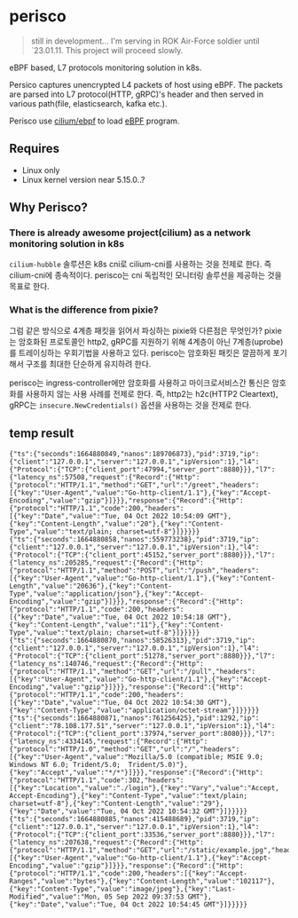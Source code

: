 # perisco

> still in development... I'm serving in ROK Air-Force soldier until `23.01.11. This project will proceed slowly.

eBPF based, L7 protocols monitoring solution in k8s.

Persico captures unencrypted L4 packets of host using eBPF. The packets are parsed into L7 protocol(HTTP, gRPC)'s header and then served in various path(file, elasticsearch, kafka etc.).

Perisco use [cilium/ebpf](#https://github.com/cilium/ebpf) to load [eBPF](#https://ebpf.io/) program.

## Requires

- Linux only 
- Linux kernel version near 5.15.0..?

## Why Perisco?

### There is already awesome project(cilium) as a network monitoring solution in k8s

`cilium-hubble` 솔루션은 k8s cni로 cilium-cni를 사용하는 것을 전제로 한다. 즉 cilium-cni에 종속적이다. perisco는 cni 독립적인 모니터링 솔루션을 제공하는 것을 목표로 한다. 

### What is the difference from pixie?

그럼 같은 방식으로 4계층 패킷을 읽어서 파싱하는 pixie와 다른점은 무엇인가? pixie는 암호화된 프로토콜인 http2, gRPC를 지원하기 위해 4계층이 아닌 7계층(uprobe)를 트레이싱하는 우회기법을 사용하고 있다. perisco는 암호화된 패킷은 깔끔하게 포기해서 구조를 최대한 단순하게 유지하려 한다. 

perisco는 ingress-controller에만 암호화를 사용하고 마이크로서비스간 통신은 암호화를 사용하지 않는 사용 사례를 전제로 한다. 즉, http2는 h2c(HTTP2 Cleartext), gRPC는 `insecure.NewCredentials()` 옵션을 사용하는 것을 전제로 한다.

## temp result

```
{"ts":{"seconds":1664880849,"nanos":189706873},"pid":3719,"ip":{"client":"127.0.0.1","server":"127.0.0.1","ipVersion":1},"l4":{"Protocol":{"TCP":{"client_port":47994,"server_port":8880}}},"l7":{"latency_ns":57508,"request":{"Record":{"Http":{"protocol":"HTTP/1.1","method":"GET","url":"/greet","headers":[{"key":"User-Agent","value":"Go-http-client/1.1"},{"key":"Accept-Encoding","value":"gzip"}]}}},"response":{"Record":{"Http":{"protocol":"HTTP/1.1","code":200,"headers":[{"key":"Date","value":"Tue, 04 Oct 2022 10:54:09 GMT"},{"key":"Content-Length","value":"20"},{"key":"Content-Type","value":"text/plain; charset=utf-8"}]}}}}}
{"ts":{"seconds":1664880858,"nanos":559773238},"pid":3719,"ip":{"client":"127.0.0.1","server":"127.0.0.1","ipVersion":1},"l4":{"Protocol":{"TCP":{"client_port":45152,"server_port":8880}}},"l7":{"latency_ns":205285,"request":{"Record":{"Http":{"protocol":"HTTP/1.1","method":"POST","url":"/push","headers":[{"key":"User-Agent","value":"Go-http-client/1.1"},{"key":"Content-Length","value":"20636"},{"key":"Content-Type","value":"application/json"},{"key":"Accept-Encoding","value":"gzip"}]}}},"response":{"Record":{"Http":{"protocol":"HTTP/1.1","code":200,"headers":[{"key":"Date","value":"Tue, 04 Oct 2022 10:54:18 GMT"},{"key":"Content-Length","value":"11"},{"key":"Content-Type","value":"text/plain; charset=utf-8"}]}}}}}
{"ts":{"seconds":1664880870,"nanos":58526313},"pid":3719,"ip":{"client":"127.0.0.1","server":"127.0.0.1","ipVersion":1},"l4":{"Protocol":{"TCP":{"client_port":51278,"server_port":8880}}},"l7":{"latency_ns":140746,"request":{"Record":{"Http":{"protocol":"HTTP/1.1","method":"GET","url":"/pull","headers":[{"key":"User-Agent","value":"Go-http-client/1.1"},{"key":"Accept-Encoding","value":"gzip"}]}}},"response":{"Record":{"Http":{"protocol":"HTTP/1.1","code":200,"headers":[{"key":"Date","value":"Tue, 04 Oct 2022 10:54:30 GMT"},{"key":"Content-Type","value":"application/octet-stream"}]}}}}}
{"ts":{"seconds":1664880871,"nanos":761256425},"pid":1292,"ip":{"client":"78.108.177.51","server":"127.0.0.1","ipVersion":1},"l4":{"Protocol":{"TCP":{"client_port":37974,"server_port":8080}}},"l7":{"latency_ns":4334145,"request":{"Record":{"Http":{"protocol":"HTTP/1.0","method":"GET","url":"/","headers":[{"key":"User-Agent","value":"Mozilla/5.0 (compatible; MSIE 9.0; Windows NT 6.0; Trident/5.0;  Trident/5.0)"},{"key":"Accept","value":"*/*"}]}}},"response":{"Record":{"Http":{"protocol":"HTTP/1.1","code":302,"headers":[{"key":"Location","value":"./login"},{"key":"Vary","value":"Accept, Accept-Encoding"},{"key":"Content-Type","value":"text/plain; charset=utf-8"},{"key":"Content-Length","value":"29"},{"key":"Date","value":"Tue, 04 Oct 2022 10:54:32 GMT"}]}}}}}
{"ts":{"seconds":1664880885,"nanos":415488689},"pid":3719,"ip":{"client":"127.0.0.1","server":"127.0.0.1","ipVersion":1},"l4":{"Protocol":{"TCP":{"client_port":33536,"server_port":8880}}},"l7":{"latency_ns":207638,"request":{"Record":{"Http":{"protocol":"HTTP/1.1","method":"GET","url":"/static/example.jpg","headers":[{"key":"User-Agent","value":"Go-http-client/1.1"},{"key":"Accept-Encoding","value":"gzip"}]}}},"response":{"Record":{"Http":{"protocol":"HTTP/1.1","code":200,"headers":[{"key":"Accept-Ranges","value":"bytes"},{"key":"Content-Length","value":"102117"},{"key":"Content-Type","value":"image/jpeg"},{"key":"Last-Modified","value":"Mon, 05 Sep 2022 09:37:53 GMT"},{"key":"Date","value":"Tue, 04 Oct 2022 10:54:45 GMT"}]}}}}}

```
